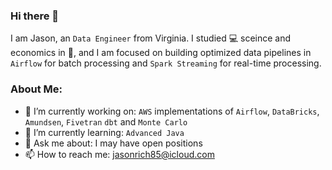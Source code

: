 ### Hi there 👋

I am Jason, an `Data Engineer` from Virginia.  I studied :computer: sceince and economics in :school:, and I am focused on building optimized data pipelines in `Airflow` for batch processing and `Spark Streaming` for real-time processing. 

### About Me:
- 🔭 I’m currently working on: `AWS` implementations of `Airflow`, `DataBricks`, `Amundsen`, `Fivetran` `dbt` and `Monte Carlo`
- 🌱 I’m currently learning: `Advanced Java`
- 💬 Ask me about: I may have open positions    
- 📫 How to reach me: [jasonrich85@icloud.com](jasonrich85@icloud.com)


<!--
**jrich8573/jrich8573** is a ✨ _special_ ✨ repository because its `README.md` (this file) appears on your GitHub profile.
-->
